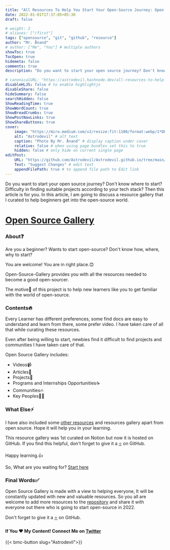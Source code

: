 ```yaml
---
title: "All Resources To Help You Start Your Open-Source Journey: Open Source Gallery"
date: 2022-01-01T17:37:05+05:30
draft: false

# weight: 2
# aliases: ["/first"]
tags: ["opensource", "git", "github", "resource"]
author: "Mr. Ånand"
# author: ["Me", "You"] # multiple authors
showToc: true
TocOpen: true
hidemeta: false
comments: true
description: "Do you want to start your open source journey? Don't know where to start? Difficulty in finding suitable projects according to your tech stack? Then this article is for you. In this article, I am going to discuss a resource gallery that I curated to help beginners get into the open-source world. Tutorials, Docs, Projects, and Communities to Get You Started."

# canonicalURL: "https://astrodevil.hashnode.dev/all-resources-to-help-you-start-your-open-source-journey-open-source-gallery"
disableHLJS: false # to enable highlightjs
disableShare: false
hideSummary: false
searchHidden: false
ShowReadingTime: true
ShowWordCount: true
ShowBreadCrumbs: true
ShowPostNavLinks: true
ShowShareButtons: true
cover:
    image: "https://miro.medium.com/v2/resize:fit:1100/format:webp/1*DBclsjSLnF0-fhdxEx80JA.png" # image path/url
    alt: "Astrodevil" # alt text
    caption: "Photo By Mr. Ånand" # display caption under cover
    relative: false # when using page bundles set this to true
    hidden: false # only hide on current single page
editPost:
    URL: "https://github.com/Astrodevil/Astrodevil.github.io/tree/main/content"
    Text: "Suggest Changes" # edit text
    appendFilePath: true # to append file path to Edit link
---
```


Do you want to start your open source journey? Don't know where to start? Difficulty in finding suitable projects according to your tech stack? Then this article is for you. In this article, I am going to discuss a resource gallery that I curated to help beginners get into the open-source world. 

# [Open Source Gallery](https://github.com/Astrodevil/Open-Source-Gallery)

### About❓
Are you a beginner? Wants to start open-source? Don't know how, where, why to start?

You are welcome! You are in right place.😊

Open-Source-Gallery provides you with all the resources needed to become a good open-sourcer.

The motive🎯 of this project is to help new learners like you to get familiar with the world of open-source.


### Contents🔥
Every Learner has different preferences, some find docs are easy to understand and learn from there, some prefer video. I have taken care of all that while curating these resources. 

Even after being willing to start, newbies find it difficult to find projects and communities I have taken care of that. 

Open Source Gallery includes: 
- Videos📹
- Articles📝
- Projects🦾
- Programs and Internships Opportunities☕
- Communities🔥
- Key Peoples🧑‍💻

### What Else⚡
I have also included some [other resources](https://github.com/Astrodevil/Open-Source-Gallery#more-resource-gallery) and resources gallery apart from open source. Hope it will help you in your learning.

This resource gallery was 1st curated on Notion but now it is hosted on GitHub. If you find this helpful, don't forget to give it a [⭐](https://github.com/Astrodevil/Open-Source-Gallery) on GitHub.

Happy learning.👍

So, What are you waiting for? [Start here](https://astrodevil.github.io/Open-Source-Gallery/)

### Final Words✅
Open Source Gallery is made with a view to helping everyone, It will be constantly updated with new and valuable resources. So you all are welcome to add more resources to the [repository](https://github.com/Astrodevil/Open-Source-Gallery) and share it with everyone out there who is going to start open-source in 2022.

Don't forget to give it a [⭐](https://github.com/Astrodevil/Open-Source-Gallery) on GitHub.

#### If You ❤️ My Content! Connect Me on  [Twitter](https://mobile.twitter.com/Astrodevil_)
{{< bmc-button slug="Astrodevil">}}




